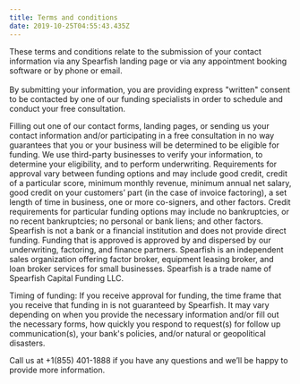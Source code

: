 ```yaml
---
title: Terms and conditions
date: 2019-10-25T04:55:43.435Z
---
```

These terms and conditions relate to the submission of your contact information via any Spearfish landing page or via any appointment booking software or by phone or email. \
\
By submitting your information, you are providing express "written" consent to be contacted by one of our funding specialists in order to schedule and conduct your free consultation. 

Filling out one of our contact forms, landing pages, or sending us your contact information and/or participating in a free consultation in no way guarantees that you or your business will be determined to be eligible for funding. We use third-party businesses to verify your information, to determine your eligibility, and to perform underwriting. Requirements for approval vary between funding options and may include good credit, credit of a particular score, minimum monthly revenue, minimum annual net salary, good credit on your customers’ part (in the case of invoice factoring), a set length of time in business, one or more co-signers, and other factors. Credit requirements for particular funding options may include no bankruptcies, or no recent bankruptcies; no personal or bank liens; and other factors. Spearfish is not a bank or a financial institution and does not provide direct funding. Funding that is approved is approved by and dispersed by our underwriting, factoring, and finance partners. Spearfish is an independent sales organization offering factor broker, equipment leasing broker, and loan broker services for small businesses. Spearfish is a trade name of Spearfish Capital Funding LLC. 

Timing of funding: If you receive approval for funding, the time frame that you receive that funding in is not guaranteed by Spearfish. It may vary depending on when you provide the necessary information and/or fill out the necessary forms, how quickly you respond to request(s) for follow up communication(s), your bank's policies, and/or natural or geopolitical disasters.

Call us at +1(855) 401-1888 if you have any questions and we’ll be happy to provide more information.
